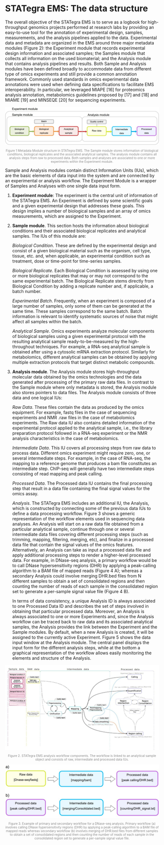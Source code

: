 # STATegra EMS: The data structure

The overall objective of the STATegra EMS is to serve as a logbook for high-throughput genomics projects performed at research labs by providing an easy-to-use tool for the annotation of experimental design, samples, measurements, and the analysis pipelines applied to the data. Experimental data and metadata are organized in the EMS around three major metadata modules (Figure 2): the Experiment module that records experimental design information and associated samples; the Samples module that collects all information on the used biomaterial; and the Analysis module that contains analysis pipelines and results. Both Sample and Analysis modules have been defined broadly to accommodate data from different type of omics experiments and still provide a common annotation framework. Commonly used standards in omics experimental data annotations were used when defining data specifications to facilitate EMS interoperability. In particular, we leveraged MIAPE [16] for proteomics analysis annotation, metabolomics guidelines proposed by [17] and [18] and MIAME [19] and MINSEQE [20] for sequencing experiments.

<div class="imageContainer" style="text-align:center; font-size:10px; color:#898989" >
    <img src="img/2_data-structure_1.jpg" title="Figure 1 Metadata Module structure in STATegra EMS. "/>
    <p class="imageLegend">Figure 1 Metadata Module structure in STATegra EMS. The Sample module stores information of biological conditions, biological replicates and the associated analytical samples. The analysis module contains all analysis steps from raw to processed data. Both samples and analyses are associated to one or more experiments within the Experiment module.</p>
</div>

Sample and Analysis modules contain distinct Information Units (IUs), which are the basic elements of data input into the system and are connected by an experimental or analysis workflow. The Experiment Module is a wrapper of Samples and Analyses with one single data input form.

1. **Experiment module**: The experiment is the central unit of information of the STATegra EMS. An Experiment is defined by some scientific goals and a given experimental design that addresses these goals. This design implies a number of biological samples and an array of omics measurements, which are assigned to the Experiment.

2. **Sample module**. This section hosts the information about biological conditions and their associated biological replicates and analytical samples. The IUs of this module are:  

    *Biological Condition*. These are defined by the experimental design and consist of a given biological material such as the organism, cell type, tissue, etc. and, when applicable, an experimental condition such as treatment, dose or time-point for time-series samples.
    
    *Biological Replicate*. Each Biological Condition is assessed by using one or more biological replicates that may or may not correspond to the same experimental batch. The Biological Replicate stems directly from Biological Condition by adding a replicate number and, if applicable, a batch number.
    
    *Experimental Batch*. Frequently, when an experiment is composed of a large number of samples, only some of them can be generated at the same time. These samples correspond to the same batch. Batch information is relevant to identify systematic sources of noise that might affect all samples within the batch.

    *Analytical Sample*. Omics experiments analyze molecular components of biological samples using a given experimental protocol with the resulting analytical sample ready-to-be-measured by the high-throughout techniques. For example, a RNA-seq analytical sample is obtained after using a cytosolic mRNA extraction protocol. Similarly for metabolomics, different analytical samples can be obtained by applying multiple extraction protocols that target distinct metabolic compounds.

   

3. **Analysis module**. The Analysis module stores high-throughput molecular data obtained by the omics technologies and the data generated after processing of the primary raw data files. In contrast to the Sample module where only metadata is stored, the Analysis module also stores pointers to data files. The Analysis module consists of three data and one logical IUs:

    *Raw Data*. These files contain the data as produced by the omics equipment. For example, fastq files in the case of sequencing experiments and NMR .raw files in the case of metabolomics experiments. The Raw data IU also contains detailed information of the experimental protocol applied to the analytical sample, i.e., the library preparation protocol followed in a RNA-seq experiment or the NMR analysis characteristics in the case of metabolomics.

    *Intermediate Data*. This IU covers all processing steps from raw data to process data. Different omics experiment might require zero, one, or several intermediate steps. For example, in the case of RNA-seq, the mapping to a reference genome that produces a bam file constitutes an intermediate step. ChIP-seq will generally have two intermediate steps consisting of read mapping and peak calling.

    *Processed Data*. The Processed data IU contains the final processing step that result in a data file containing the final signal values for the omics assay.

    *Analysis*. The STATegra EMS includes an additional IU, the Analysis, which is constructed by connecting some of the previous data IUs to define a data processing workflow. Figure 3 shows a generic representation of the workflow elements used in sequencing data analyses. An Analysis will start on a raw data file obtained from a particular analytical sample, continue through one or several intermediate data files covering different processing steps (such as trimming, mapping, filtering, merging, etc), and finalize in a processed data file that contain the signal values of the omics features. Alternatively, an Analysis can take as input a processed data file and apply additional processing steps to render a higher-level processed data. For example, in DNase-seq analysis, a primary workflow would be to call DNase hypersensitivity regions (DHR) by applying a peak-calling algorithm to a BAM file of mapped reads (Figure 4 A); whereas a secondary Analysis could involve merging DHR.bed files from N different samples to obtain a set of consolidated regions and then counting the number of reads of each sample in the consolidated region set to generate a per-sample signal value file (Figure 4 B).
   
    In terms of data consistency, a unique Analysis ID is always associated to one Processed Data ID and describes the set of steps involved in obtaining that particular processed data. Moreover, an Analysis is always associated to one or more Experiments and, since the Analysis workflow can be traced back to raw data and its associated analytical samples, the Analysis provides the link between the Experiment and the Sample modules. By default, when a new Analysis is created, it will be assigned to the currently active Experiment. Figure 5 shows the data input window at the Analysis module. The central panel displays the input form for the different analysis steps, while at the bottom a graphical representation of the workflow allows easily monitoring the elements and structure of the Analysis.

<div class="imageContainer" style="text-align:center; font-size:10px; color:#898989" >
    <img src="img/2_data-structure_2.jpg" title="Figure 2. STATegra EMS analysis workflow components."/>
    <p class="imageLegend">Figure 2. STATegra EMS analysis workflow components. The workflow is linked to an analytical sample object and consists of raw, intermediate and processed data IUs.</p>
</div>

<div class="imageContainer" style="text-align:center; font-size:10px; color:#898989" >
    <img src="img/2_data-structure_3.jpg" title="Figure 3. STATegra EMS analysis workflow components."/>
    <p class="imageLegend">Figure 3. Example of primary and secondary workflow for a DNase-seq analysis. Primary workflow (a) involves calling DNase hypersensitivity regions (DHR) by applying a peak-calling algorithm to a BAM file of mapped reads whereas secondary workflow (b) involves merging of DHR.bed files from different samples to obtain a set of consolidated regions and then counting the number of reads of each sample in the consolidated region set to generate a per-sample signal value file.</p>
</div>